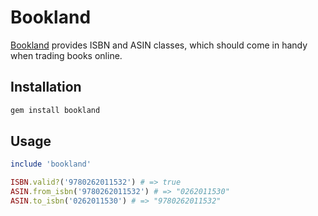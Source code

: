 # Bookland

[Bookland][bo] provides ISBN and ASIN classes, which should come in handy when trading books online.

## Installation

```bash
gem install bookland
```

## Usage

```ruby
include 'bookland'

ISBN.valid?('9780262011532') # => true
ASIN.from_isbn('9780262011532') # => "0262011530"
ASIN.to_isbn('0262011530') # => "9780262011532"
```

[bo]: http://en.wikipedia.org/wiki/Bookland
